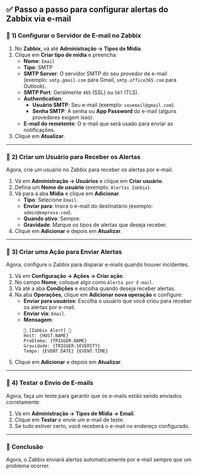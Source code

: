 ## ✅ **Passo a passo para configurar alertas do Zabbix via e-mail**

### 📌 **1) Configurar o Servidor de E-mail no Zabbix**
1. No **Zabbix**, vá até **Administração → Tipos de Mídia**.  
2. Clique em **Criar tipo de mídia** e preencha:  
   - **Nome**: `Email`  
   - **Tipo**: SMTP  
   - **SMTP Server**: O servidor SMTP do seu provedor de e-mail (exemplo: `smtp.gmail.com` para Gmail, `smtp.office365.com` para Outlook).  
   - **SMTP Port**: Geralmente `465` (SSL) ou `587` (TLS).  
   - **Authentication**:  
     - **Usuário SMTP**: Seu e-mail (exemplo: `seuemail@gmail.com`).  
     - **Senha SMTP**: A senha ou **App Password** do e-mail (alguns provedores exigem isso).  
   - **E-mail do remetente**: O e-mail que será usado para enviar as notificações.  
3. Clique em **Atualizar**.  

---

### 📌 **2) Criar um Usuário para Receber os Alertas**
Agora, crie um usuário no Zabbix para receber os alertas por e-mail.  

1. Vá em **Administração → Usuários** e clique em **Criar usuário**.  
2. Defina um **Nome de usuário** (exemplo: `Alertas Zabbix`).  
3. Vá para a aba **Mídia** e clique em **Adicionar**.  
   - **Tipo**: Selecione `Email`.  
   - **Enviar para**: Insira o e-mail do destinatário (exemplo: `admin@empresa.com`).  
   - **Quando ativo**: Sempre.  
   - **Gravidade**: Marque os tipos de alertas que deseja receber.  
4. Clique em **Adicionar** e depois em **Atualizar**.  

---

### 📌 **3) Criar uma Ação para Enviar Alertas**
Agora, configure o Zabbix para disparar e-mails quando houver incidentes.  

1. Vá em **Configuração → Ações → Criar ação**.  
2. No campo **Nome**, coloque algo como `Alerta por E-mail`.  
3. Vá até a aba **Condições** e escolha quando deseja receber alertas.  
4. Na aba **Operações**, clique em **Adicionar nova operação** e configure:  
   - **Enviar para usuários**: Escolha o usuário que você criou para receber os alertas por e-mail.  
   - **Enviar via**: `Email`.  
   - **Mensagem**:  
     ```
     🚨 [Zabbix Alert] 🚨  
     Host: {HOST.NAME}  
     Problema: {TRIGGER.NAME}  
     Gravidade: {TRIGGER.SEVERITY}  
     Tempo: {EVENT.DATE} {EVENT.TIME}
     ```
5. Clique em **Adicionar** e depois em **Atualizar**.  

---

### 📌 **4) Testar o Envio de E-mails**
Agora, faça um teste para garantir que os e-mails estão sendo enviados corretamente:  

1. Vá em **Administração → Tipos de Mídia → Email**.  
2. Clique em **Testar** e envie um e-mail de teste.  
3. Se tudo estiver certo, você receberá o e-mail no endereço configurado.  

---

### 🎯 **Conclusão**
Agora, o Zabbix enviará alertas automaticamente por e-mail sempre que um problema ocorrer.
